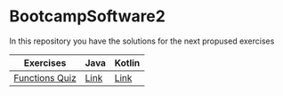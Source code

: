 # BootcampSoftware2

In this repository you have the solutions for the next propused exercises

| Exercises | Java | Kotlin |
| ------ | ------ | ------ |
| [Functions Quiz](https://docs.google.com/document/d/1CWFNN26RfovjPRu4Y03MjEb9AxlDVWZQhYXlQqezzcY/edit) |[Link](https://github.com/johnjqc/BootcampSoftware/tree/master/Java/FirstExercises)|[Link](https://github.com/johnjqc/BootcampSoftware/tree/master/Kotlin/functions)|

